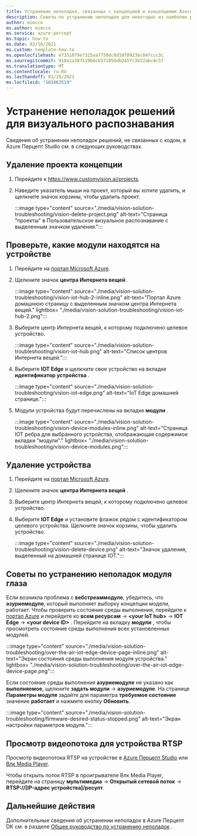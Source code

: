 ```yaml
---
title: Устранение неполадок, связанных с концепцией и концепциями Azure Перцепт
description: Советы по устранению неполадок для некоторых из наиболее распространенных проблем, возникающих в процессе создания прототипов искусственного интеллекта
author: mimcco
ms.author: mimcco
ms.service: azure-percept
ms.topic: how-to
ms.date: 02/18/2021
ms.custom: template-how-to
ms.openlocfilehash: e7351079e7325aa7750dc0d10f0923bc847ccc3c
ms.sourcegitcommit: 910a1a38711966cb171050db245fc3b22abc8c5f
ms.translationtype: MT
ms.contentlocale: ru-RU
ms.lasthandoff: 03/19/2021
ms.locfileid: "101663519"
---
```

# <a name="vision-solution-troubleshooting"></a>Устранение неполадок решений для визуального распознавания

Сведения об устранении неполадок решений, не связанных с кодом, в Azure Перцепт Studio см. в следующих руководствах.

## <a name="delete-a-vision-project"></a>Удаление проекта концепции

1. Перейдите к https://www.customvision.ai/projects.

1. Наведите указатель мыши на проект, который вы хотите удалить, и щелкните значок корзины, чтобы удалить проект.

    :::image type="content" source="./media/vision-solution-troubleshooting/vision-delete-project.png" alt-text="Страница &quot;проекты&quot; в Пользовательское визуальное распознавание с выделенным значком удаления.":::

## <a name="check-which-modules-are-on-a-device"></a>Проверьте, какие модули находятся на устройстве

1. Перейдите на [портал Microsoft Azure](https://portal.azure.com/?feature.canmodifystamps=true&Microsoft_Azure_Iothub=aduprod&microsoft_azure_marketplace_ItemHideKey=Microsoft_Azure_ADUHidden#home).

1. Щелкните значок **центра Интернета вещей** .

    :::image type="content" source="./media/vision-solution-troubleshooting/vision-iot-hub-2-inline.png" alt-text="Портал Azure домашнюю страницу с выделенным значком центра Интернета вещей." lightbox= "./media/vision-solution-troubleshooting/vision-iot-hub-2.png":::

1. Выберите центр Интернета вещей, к которому подключено целевое устройство.

    :::image type="content" source="./media/vision-solution-troubleshooting/vision-iot-hub.png" alt-text="Список центров Интернета вещей.":::

1. Выберите **IOT Edge** и щелкните свое устройство на вкладке **идентификатор устройства** .

    :::image type="content" source="./media/vision-solution-troubleshooting/vision-iot-edge.png" alt-text="IoT Edge домашней странице.":::

1. Модули устройства будут перечислены на вкладке **модули** .

    :::image type="content" source="./media/vision-solution-troubleshooting/vision-device-modules-inline.png" alt-text="Страница IOT ребра для выбранного устройства, отображающая содержимое вкладки &quot;модули&quot;." lightbox= "./media/vision-solution-troubleshooting/vision-device-modules.png":::

## <a name="delete-a-device"></a>Удаление устройства

1. Перейдите на [портал Microsoft Azure](https://portal.azure.com/?feature.canmodifystamps=true&Microsoft_Azure_Iothub=aduprod&microsoft_azure_marketplace_ItemHideKey=Microsoft_Azure_ADUHidden#home).

1. Щелкните значок **центра Интернета вещей** .

1. Выберите центр Интернета вещей, к которому подключено целевое устройство.

1. Выберите **IOT Edge** и установите флажок рядом с идентификатором целевого устройства. Щелкните значок корзины, чтобы удалить устройство.

    :::image type="content" source="./media/vision-solution-troubleshooting/vision-delete-device.png" alt-text="Значок удаления, выделенный на домашней странице IOT.":::

## <a name="eye-module-troubleshooting-tips"></a>Советы по устранению неполадок модуля глаза

Если возникла проблема с **вебстреаммодуле**, убедитесь, что **азуриемодуле**, который выполняет выборку концепции модели, работает. Чтобы проверить состояние среды выполнения, перейдите к [портал Azure](https://portal.azure.com/?feature.canmodifystamps=true&Microsoft_Azure_Iothub=aduprod&microsoft_azure_marketplace_ItemHideKey=Microsoft_Azure_ADUHidden#home) и перейдите ко **всем ресурсам**  ->  **\<your IoT hub>**  ->  **IOT Edge**  ->  **\<your device ID>** . Перейдите на вкладку **модули** , чтобы просмотреть состояние среды выполнения всех установленных модулей.

:::image type="content" source="./media/vision-solution-troubleshooting/over-the-air-iot-edge-device-page-inline.png" alt-text="Экран состояния среды выполнения модуля устройства." lightbox= "./media/vision-solution-troubleshooting/over-the-air-iot-edge-device-page.png":::

Если состояние среды выполнения **азуриемодуле** не указано как **выполняемое**, щелкните **задать модули**  ->  **азуриемодуле**. На странице **Параметры модуля** задайте для параметра **требуемое состояние** значение **работает** и нажмите кнопку **Обновить**.

 :::image type="content" source="./media/vision-solution-troubleshooting/firmware-desired-status-stopped.png" alt-text="Экран настройки параметров модуля.":::

## <a name="view-device-rtsp-video-stream"></a>Просмотр видеопотока для устройства RTSP

Просмотр видеопотока RTSP на устройстве в [Azure Перцепт Studio](./how-to-view-video-stream.md) или [Влк Media Player](https://www.videolan.org/vlc/index.html).

Чтобы открыть поток RTSP в проигрывателе Влк Media Player, перейдите на страницу **мультимедиа**  ->  **Открытый сетевой поток**  ->  **RTSP://[IP-адрес устройства]/ресулт**.

## <a name="next-steps"></a>Дальнейшие действия

Дополнительные сведения об устранении неполадок в Azure Перцепт DK см. в разделе [Общее руководство по устранению неполадок](./troubleshoot-dev-kit.md) .